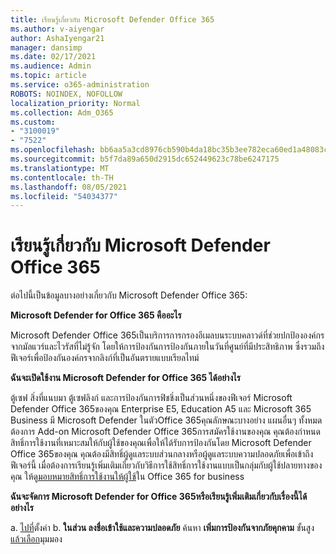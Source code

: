 ```yaml
---
title: เรียนรู้เกี่ยวกับ Microsoft Defender Office 365
ms.author: v-aiyengar
author: AshaIyengar21
manager: dansimp
ms.date: 02/17/2021
ms.audience: Admin
ms.topic: article
ms.service: o365-administration
ROBOTS: NOINDEX, NOFOLLOW
localization_priority: Normal
ms.collection: Adm_O365
ms.custom:
- "3100019"
- "7522"
ms.openlocfilehash: bb6aa5a3cd8976cb590b4da18bc35b3ee782eca60ed1a48083cca8e7ef17e51e
ms.sourcegitcommit: b5f7da89a650d2915dc652449623c78be6247175
ms.translationtype: MT
ms.contentlocale: th-TH
ms.lasthandoff: 08/05/2021
ms.locfileid: "54034377"
---
```

# <a name="learn-about-microsoft-defender-for-office-365"></a>เรียนรู้เกี่ยวกับ Microsoft Defender Office 365

ต่อไปนี้เป็นข้อมูลบางอย่างเกี่ยวกับ Microsoft Defender Office 365:

**Microsoft Defender for Office 365 คืออะไร**

Microsoft Defender Office 365เป็นบริการการกรองอีเมลบนระบบคลาวด์ที่ช่วยปกป้ององค์กรจากมัลแวร์และไวรัสที่ไม่รู้จัก โดยให้การป้องกันการป้องกันภายในวันที่ศูนย์ที่มีประสิทธิภาพ ซึ่งรวมถึงฟีเจอร์เพื่อป้องกันองค์กรจากลิงก์ที่เป็นอันตรายแบบเรียลไทม์

**ฉันจะเปิดใช้งาน Microsoft Defender for Office 365 ได้อย่างไร**

ตู้เซฟ สิ่งที่แนบมา ตู้เซฟลิงก์ และการป้องกันการฟิชชิ่งเป็นส่วนหนึ่งของฟีเจอร์ Microsoft Defender Office 365ของคุณ Enterprise E5, Education A5 และ Microsoft 365 Business มี Microsoft Defender ในตัวOffice 365คุณลักษณะบางอย่าง แผนอื่นๆ ทั้งหมดต้องการ Add-on Microsoft Defender Office 365การสมัครใช้งานของคุณ คุณต้องกําหนดสิทธิ์การใช้งานที่เหมาะสมให้กับผู้ใช้ของคุณเพื่อให้ได้รับการป้องกันโดย Microsoft Defender Office 365ของคุณ คุณต้องมีสิทธิ์ผู้ดูแลระบบส่วนกลางหรือผู้ดูแลระบบความปลอดภัยเพื่อเข้าถึงฟีเจอร์นี้ เมื่อต้องการเรียนรู้เพิ่มเติมเกี่ยวกับวิธีการใช้สิทธิ์การใช้งานแบบเป็นกลุ่มกับผู้ใช้ปลายทางของคุณ ให้ดู[มอบหมายสิทธิ์การใช้งานให้ผู้ใช้](https://go.microsoft.com/fwlink/?linkid=2093435)ใน Office 365 for business

**ฉันจะจัดการ Microsoft Defender for Office 365หรือเรียนรู้เพิ่มเติมเกี่ยวกับเรื่องนี้ได้อย่างไร**

a. [ไปที่](https://go.microsoft.com/fwlink/p/?linkid=2075721)ตั้งค่า
b. **ในส่วน ลงชื่อเข้าใช้และความปลอดภัย** ค้นหา **เพิ่มการป้องกันจากภัยคุกคาม** ขั้นสูง [แล้วเลือก](https://go.microsoft.com/fwlink/?linkid=2109302)มุมมอง
